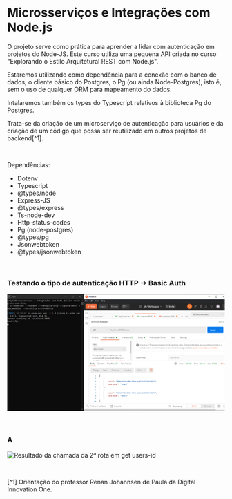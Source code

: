 # Microsserviços e Integrações com Node.js

O projeto serve como prática para aprender a lidar com autenticação em projetos do Node-JS. Este curso utiliza uma pequena API criada no curso "Explorando o Estilo Arquitetural REST com Node.js". 

Estaremos utilizando como dependência para a conexão com o banco de dados, o cliente básico do Postgres, o Pg (ou ainda Node-Postgres), isto é, sem o uso de qualquer ORM para mapeamento do dados. 

Intalaremos também os types do Typescript relativos à biblioteca Pg do Postgres.

Trata-se da criação de um microserviço de autenticação para usuários e da criação de um código que possa ser reutilizado em outros projetos de backend[^1].





<br />

Dependências:

- Dotenv
- Typescript
- @types/node
- Express-JS
- @types/express
- Ts-node-dev
- Http-status-codes
- Pg (node-postgres)
- @types/pg
- Jsonwebtoken
- @types/jsonwebtoken






<br />

### Testando o tipo de autenticação HTTP -> Basic Auth  
![Testando o basic auth do protocolo http](/public/images/testando-o-basic-auth-do-protocolo-http.png)



<br />

### A
![Resultado da chamada da 2ª rota em get users-id](/public/images/)






<br />

[^1] Orientação do professor Renan Johannsen de Paula da Digital Innovation One.








